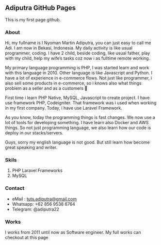 ## Adiputra GitHub Pages

This is my first page github.

### About

Hi, my fullname is I Nyoman Martin Adiputra, you can just easy to call me Adi. I am now in Bekasi, Indonesia. My daily activity is like usual programmer, coding. I have 2 child, beside coding, like usual father, play with my child, help my wife’s tasks coz now i as fulltime remote working.

My primary language programming is PHP, I was started learn and work with this language in 2010. Other language is like Javascript and Python. I have a lot of experience in e-commerce flows. Not just like programmer, i also sell some products in e-commerce, so i knows also what things problem as a seller and as a customers 🙂

First time i learn PHP Native, MySQL, Javascript to create project. I have use framework PHP, Codeigniter. That framework was i used when working in my first company. Today, i have use Laravel Framework.

As you know, today the programming things is fast changes. We now use a lot of tools for developing something. I have learn also Docker and AWS things. So not just programming language, we also learn how our code is deploy in our stacks/servers.

Guys, sorry my english language is not good. But still learn how become great speaking and writer.

### Skils

1. PHP Laravel Frameworks
2. MySQL

### Contact
- eMail : tuts.adiputra@gmail.com
- Whatsapp: +62 856 9538 6764
- Telegram: @adiputra22

### Works
I works from 2011 until now as Software engineer. My full works can checkout at this page
